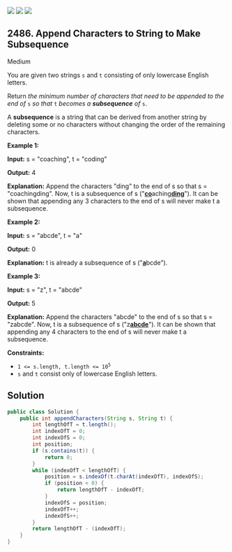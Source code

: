 [![](https://img.shields.io/github/stars/javadev/LeetCode-in-Java?label=Stars&style=flat-square)](https://github.com/javadev/LeetCode-in-Java)
[![](https://img.shields.io/github/forks/javadev/LeetCode-in-Java?label=Fork%20me%20on%20GitHub%20&style=flat-square)](https://github.com/javadev/LeetCode-in-Java/fork)
[![](https://img.shields.io/badge/-LeetCode%20in%20Kotlin-blue?style=flat-square)](https://github.com/javadev/LeetCode-in-Kotlin)

## 2486\. Append Characters to String to Make Subsequence

Medium

You are given two strings `s` and `t` consisting of only lowercase English letters.

Return _the minimum number of characters that need to be appended to the end of_ `s` _so that_ `t` _becomes a **subsequence** of_ `s`.

A **subsequence** is a string that can be derived from another string by deleting some or no characters without changing the order of the remaining characters.

**Example 1:**

**Input:** s = "coaching", t = "coding"

**Output:** 4

**Explanation:** Append the characters "ding" to the end of s so that s = "coachingding". Now, t is a subsequence of s ("<ins>**co**</ins>aching<ins>**ding**</ins>"). It can be shown that appending any 3 characters to the end of s will never make t a subsequence.

**Example 2:**

**Input:** s = "abcde", t = "a"

**Output:** 0

**Explanation:** t is already a subsequence of s ("<ins>**a**</ins>bcde").

**Example 3:**

**Input:** s = "z", t = "abcde"

**Output:** 5

**Explanation:** Append the characters "abcde" to the end of s so that s = "zabcde". Now, t is a subsequence of s ("z<ins>**abcde**</ins>"). It can be shown that appending any 4 characters to the end of s will never make t a subsequence.

**Constraints:**

*   <code>1 <= s.length, t.length <= 10<sup>5</sup></code>
*   `s` and `t` consist only of lowercase English letters.

## Solution

```java
public class Solution {
    public int appendCharacters(String s, String t) {
        int lengthOfT = t.length();
        int indexOfT = 0;
        int indexOfS = 0;
        int position;
        if (s.contains(t)) {
            return 0;
        }
        while (indexOfT < lengthOfT) {
            position = s.indexOf(t.charAt(indexOfT), indexOfS);
            if (position < 0) {
                return lengthOfT - indexOfT;
            }
            indexOfS = position;
            indexOfT++;
            indexOfS++;
        }
        return lengthOfT - (indexOfT);
    }
}
```